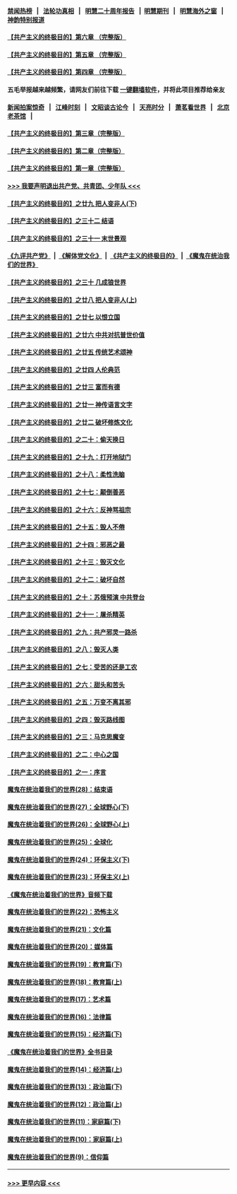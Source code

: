 #### [禁闻热榜](热点新闻.md?=0)  &nbsp;&nbsp;|&nbsp;&nbsp; [法轮功真相](https://github.com/gfw-breaker/truth/blob/master/README.md?=0) &nbsp;&nbsp;|&nbsp;&nbsp; [明慧二十周年报告](https://github.com/gfw-breaker/mh-reports/blob/master/README.md?=0) &nbsp;&nbsp;|&nbsp;&nbsp;[明慧期刊](https://github.com/gfw-breaker/mh-qikan) &nbsp;&nbsp;|&nbsp;&nbsp; [明慧海外之窗](https://github.com/gfw-breaker/mh-news/blob/master/README.md?=0) &nbsp;&nbsp;|&nbsp;&nbsp; [神韵特别报道](https://github.com/gfw-breaker/mh-news/blob/master/shenyun.md?=0)
#### [【共产主义的终极目的】第六章 （完整版）](../pages/nsc422/n11428913.md?t=03082003) 
#### [【共产主义的终极目的】第五章 （完整版）](../pages/nsc422/n11428912.md?t=03082003) 
#### [【共产主义的终极目的】第四章 （完整版）](../pages/nsc422/n11428907.md?t=03082003) 
#### 五毛举报越来越频繁，请网友们前往下载 [一键翻墙软件](https://github.com/gfw-breaker/ssr-accounts)，并将此项目推荐给亲友
#### [新闻拍案惊奇](https://github.com/gfw-breaker/banned-news/blob/master/pages/link4.md) &nbsp;&nbsp;|&nbsp;&nbsp; [江峰时刻](https://github.com/gfw-breaker/banned-news/blob/master/pages/link4.md) &nbsp;&nbsp;|&nbsp;&nbsp; [文昭谈古论今](https://github.com/gfw-breaker/banned-news/blob/master/pages/link4.md) &nbsp;&nbsp;|&nbsp;&nbsp; [天亮时分](https://github.com/gfw-breaker/banned-news/blob/master/pages/link4.md) &nbsp;&nbsp;|&nbsp;&nbsp; [萧茗看世界](https://github.com/gfw-breaker/banned-news/blob/master/pages/link4.md) &nbsp;&nbsp;|&nbsp;&nbsp; [北京老茶馆](https://github.com/gfw-breaker/banned-news/blob/master/pages/link4.md) &nbsp;&nbsp;|&nbsp;&nbsp; 
#### [【共产主义的终极目的】第三章（完整版）](../pages/nsc422/n11428848.md?t=03082003) 
#### [【共产主义的终极目的】第二章（完整版）](../pages/nsc422/n11428831.md?t=03082003) 
#### [【共产主义的终极目的】第一章（完整版）](../pages/nsc422/n11417651.md?t=03082003) 
#### [>>> 我要声明退出共产党、共青团、少年队 <<<](https://github.com/begood0513/goodnews/blob/master/quit/letter.md) 
#### [【共产主义的终极目的】之廿九 把人变非人(下)](../pages/nsc422/n11344140.md?t=03082003) 
#### [【共产主义的终极目的】之三十二 结语](../pages/nsc422/n11360535.md?t=03082003) 
#### [【共产主义的终极目的】之三十一 末世景观](../pages/nsc422/n11351129.md?t=03082003) 
#### [《九评共产党》](https://github.com/begood0513/9ping.md/blob/master/README.md) &nbsp;|&nbsp; [《解体党文化》](../../../../jtdwh.md/blob/master/README.md)  &nbsp;|&nbsp; [《共产主义的终极目的》](../../../../gczydzjmd.md/blob/master/README.md) &nbsp;|&nbsp; [《魔鬼在统治我们的世界》](../../../../mgztzwmdsj.md/blob/master/README.md) 
#### [【共产主义的终极目的】之三十 几成狼世界](../pages/nsc422/n11348280.md?t=03082003) 
#### [【共产主义的终极目的】之廿八 把人变非人(上)](../pages/nsc422/n11340492.md?t=03082003) 
#### [【共产主义的终极目的】之廿七 以恨立国](../pages/nsc422/n11336944.md?t=03082003) 
#### [【共产主义的终极目的】之廿六 中共对抗普世价值](../pages/nsc422/n11324785.md?t=03082003) 
#### [【共产主义的终极目的】之廿五 传统艺术颂神](../pages/nsc422/n11296396.md?t=03082003) 
#### [【共产主义的终极目的】之廿四 人伦典范](../pages/nsc422/n11296397.md?t=03082003) 
#### [【共产主义的终极目的】之廿三 富而有德](../pages/nsc422/n11283598.md?t=03082003) 
#### [【共产主义的终极目的】之廿一 神传语言文字](../pages/nsc422/n11263265.md?t=03082003) 
#### [【共产主义的终极目的】之廿二 破坏修炼文化](../pages/nsc422/n11245728.md?t=03082003) 
#### [【共产主义的终极目的】之二十：偷天换日](../pages/nsc422/n11238846.md?t=03082003) 
#### [【共产主义的终极目的】之十九：打开地狱门](../pages/nsc422/n11206376.md?t=03082003) 
#### [【共产主义的终极目的】之十八：柔性洗脑](../pages/nsc422/n11199994.md?t=03082003) 
#### [【共产主义的终极目的】之十七：颠倒善恶](../pages/nsc422/n11179782.md?t=03082003) 
#### [【共产主义的终极目的】之十六：反神骂祖宗](../pages/nsc422/n11166798.md?t=03082003) 
#### [【共产主义的终极目的】之十五：毁人不倦](../pages/nsc422/n11166792.md?t=03082003) 
#### [【共产主义的终极目的】之十四：邪恶之最](../pages/nsc422/n11150249.md?t=03082003) 
#### [【共产主义的终极目的】之十三：毁灭文化](../pages/nsc422/n11135227.md?t=03082003) 
#### [【共产主义的终极目的】之十二：破坏自然](../pages/nsc422/n11135214.md?t=03082003) 
#### [【共产主义的终极目的】之十：苏俄预演 中共登台](../pages/nsc422/n11118424.md?t=03082003) 
#### [【共产主义的终极目的】之十一：屠杀精英](../pages/nsc422/n11118442.md?t=03082003) 
#### [【共产主义的终极目的】之九：共产邪灵一路杀](../pages/nsc422/n11114139.md?t=03082003) 
#### [【共产主义的终极目的】之八：毁灭人类](../pages/nsc422/n11108503.md?t=03082003) 
#### [【共产主义的终极目的】之七：受苦的还是工农](../pages/nsc422/n11101809.md?t=03082003) 
#### [【共产主义的终极目的】之六：甜头和苦头](../pages/nsc422/n11096971.md?t=03082003) 
#### [【共产主义的终极目的】之五：万变不离其邪](../pages/nsc422/n11091285.md?t=03082003) 
#### [【共产主义的终极目的】之四：毁灭路线图](../pages/nsc422/n11086284.md?t=03082003) 
#### [【共产主义的终极目的】之三：马克思魔变](../pages/nsc422/n11061941.md?t=03082003) 
#### [【共产主义的终极目的】之二：中心之国](../pages/nsc422/n11047728.md?t=03082003) 
#### [【共产主义的终极目的】之一：序言](../pages/nsc422/n11086077.md?t=03082003) 
#### [魔鬼在统治着我们的世界(28)：结束语](../pages/nsc422/n10936246.md?t=03082003) 
#### [魔鬼在统治着我们的世界(27)：全球野心(下)](../pages/nsc422/n10928319.md?t=03082003) 
#### [魔鬼在统治着我们的世界(26)：全球野心(上)](../pages/nsc422/n10900318.md?t=03082003) 
#### [魔鬼在统治着我们的世界(25)：全球化](../pages/nsc422/n10788205.md?t=03082003) 
#### [魔鬼在统治着我们的世界(24)：环保主义(下)](../pages/nsc422/n10695307.md?t=03082003) 
#### [魔鬼在统治着我们的世界(23)：环保主义(上)](../pages/nsc422/n10688613.md?t=03082003) 
#### [《魔鬼在统治着我们的世界》音频下载](../pages/nsc422/n10635553.md?t=03082003) 
#### [魔鬼在统治着我们的世界(22)：恐怖主义](../pages/nsc422/n10614727.md?t=03082003) 
#### [魔鬼在统治着我们的世界(21)：文化篇](../pages/nsc422/n10597706.md?t=03082003) 
#### [魔鬼在统治着我们的世界(20)：媒体篇](../pages/nsc422/n10586579.md?t=03082003) 
#### [魔鬼在统治着我们的世界(19)：教育篇(下)](../pages/nsc422/n10564808.md?t=03082003) 
#### [魔鬼在统治着我们的世界(18)：教育篇(上)](../pages/nsc422/n10526970.md?t=03082003) 
#### [魔鬼在统治着我们的世界(17)：艺术篇](../pages/nsc422/n10499093.md?t=03082003) 
#### [魔鬼在统治着我们的世界(16)：法律篇](../pages/nsc422/n10485969.md?t=03082003) 
#### [魔鬼在统治着我们的世界(15)：经济篇(下)](../pages/nsc422/n10469975.md?t=03082003) 
#### [《魔鬼在统治着我们的世界》全书目录](../pages/nsc422/n10464261.md?t=03082003) 
#### [魔鬼在统治着我们的世界(14)：经济篇(上)](../pages/nsc422/n10457370.md?t=03082003) 
#### [魔鬼在统治着我们的世界(13)：政治篇(下)](../pages/nsc422/n10448270.md?t=03082003) 
#### [魔鬼在统治着我们的世界(12)：政治篇(上)](../pages/nsc422/n10444576.md?t=03082003) 
#### [魔鬼在统治着我们的世界(11)：家庭篇(下)](../pages/nsc422/n10440961.md?t=03082003) 
#### [魔鬼在统治着我们的世界(10)：家庭篇(上)](../pages/nsc422/n10435448.md?t=03082003) 
#### [魔鬼在统治着我们的世界(9)：信仰篇](../pages/nsc422/n10432159.md?t=03082003) 

----
#### [ >>> 更早内容 <<< ](../indexes/nsc422-earlier.md)

